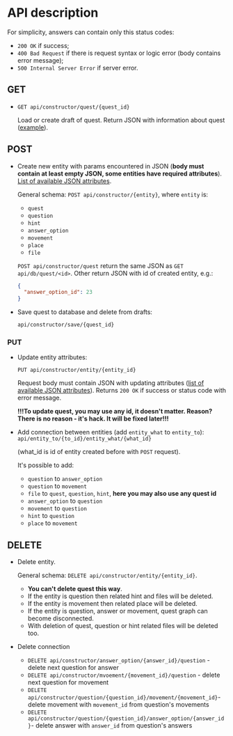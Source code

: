 # API description
For simplicity, answers can contain only this status codes:
* `200 OK` if success;
* `400 Bad Request` if there is request syntax or logic error (body contains error message);
* `500 Internal Server Error` if server error.

## GET
* `GET api/constructor/quest/{quest_id}`

    Load or create draft of quest.
Return JSON with information about quest ([example](example.md)).

## POST
* Create new entity with params encountered in JSON 
  (**body must contain at least empty JSON, some 
  entities have required attributes**). 
  [List of available JSON attributes](available_attrs.md).

  General schema:
  `POST api/constructor/{entity}`, where `entity` is:
  * `quest`
  * `question`
  * `hint`
  * `answer_option`
  * `movement`
  * `place`
  * `file`

  `POST api/constructor/quest` return the same JSON as `GET api/db/quest/<id>`.
  Other return JSON with id of created entity, e.g.:
  ```json
  {
    "answer_option_id": 23
  }
  ```
  
* Save quest to database and delete from drafts:

    `api/constructor/save/{quest_id}`

### PUT
* Update entity attributes:

    `PUT api/constructor/entity/{entity_id}`
    
    Request body must contain JSON with updating 
attributes ([list of available JSON attributes](available_attrs.md)).
Returns `200 OK` if success or status code with error message.
    
  **!!!To update quest, you may use any id, it doesn't matter.
        Reason? There is no reason - it's hack. It will be fixed later!!!**
* Add connection between entities
  (add `entity_what` to `entity_to`):
    `api/entity_to/{to_id}/entity_what/{what_id}`

    (what_id is id of entity created before with `POST` request).
    
    It's possible to add:
    * `question` to `answer_option`
    * `question` to `movement`
    * `file` to `quest`, `question`, `hint`, **here you may also use any quest id**
    * `answer_option` to `question`
    * `movement` to `question`
    * `hint` to `question`
    * `place` to `movement`
  
## DELETE
* Delete entity.

  General schema: `DELETE api/constructor/entity/{entity_id}`.

  * **You can't delete quest this way**.
  * If the entity is question then related hint and files will be deleted.
  * If the entity is  movement then related place 
  will be deleted.
  * If the entity is question, answer or movement, quest graph
  can become disconnected.
  * With deletion of quest, question or hint related files 
  will be deleted too.

* Delete connection
  * `DELETE api/constructor/answer_option/{answer_id}/question` - 
  delete next question for answer
  * `DELETE api/constructor/mvoement/{movement_id}/question` - 
  delete next question for movement
  * `DELETE api/constructor/question/{question_id}/movement/{movement_id}`-
  delete movement with `movement_id` from question's movements
  * `DELETE api/constructor/question/{question_id}/answer_option/{answer_id}`-
  delete answer with `answer_id` from question's answers